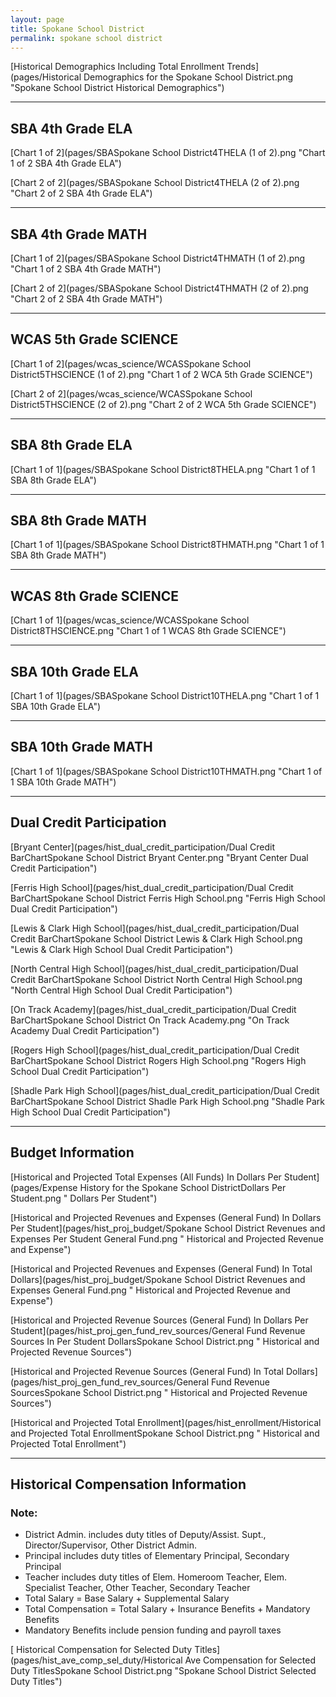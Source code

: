 ```yaml
---
layout: page
title: Spokane School District
permalink: spokane school district
---
```



[Historical Demographics Including Total Enrollment Trends](pages/Historical Demographics for the Spokane School District.png "Spokane School District Historical Demographics")

___

## SBA 4th Grade ELA

[Chart 1 of 2](pages/SBASpokane School District4THELA (1 of 2).png "Chart 1 of 2 SBA 4th Grade ELA")

[Chart 2 of 2](pages/SBASpokane School District4THELA (2 of 2).png "Chart 2 of 2 SBA 4th Grade ELA")


___

## SBA 4th Grade MATH

[Chart 1 of 2](pages/SBASpokane School District4THMATH (1 of 2).png "Chart 1 of 2 SBA 4th Grade MATH")

[Chart 2 of 2](pages/SBASpokane School District4THMATH (2 of 2).png "Chart 2 of 2 SBA 4th Grade MATH")


___

## WCAS 5th Grade SCIENCE

[Chart 1 of 2](pages/wcas_science/WCASSpokane School District5THSCIENCE (1 of 2).png "Chart 1 of 2 WCA 5th Grade SCIENCE")

[Chart 2 of 2](pages/wcas_science/WCASSpokane School District5THSCIENCE (2 of 2).png "Chart 2 of 2 WCA 5th Grade SCIENCE")


___

## SBA 8th Grade ELA

[Chart 1 of 1](pages/SBASpokane School District8THELA.png "Chart 1 of 1 SBA 8th Grade ELA")


___

## SBA 8th Grade MATH

[Chart 1 of 1](pages/SBASpokane School District8THMATH.png "Chart 1 of 1 SBA 8th Grade MATH")


___

## WCAS 8th Grade SCIENCE

[Chart 1 of 1](pages/wcas_science/WCASSpokane School District8THSCIENCE.png "Chart 1 of 1 WCAS 8th Grade SCIENCE")


___

## SBA 10th Grade ELA

[Chart 1 of 1](pages/SBASpokane School District10THELA.png "Chart 1 of 1 SBA 10th Grade ELA")


___

## SBA 10th Grade MATH

[Chart 1 of 1](pages/SBASpokane School District10THMATH.png "Chart 1 of 1 SBA 10th Grade MATH")


___

## Dual Credit Participation

[Bryant Center](pages/hist_dual_credit_participation/Dual Credit BarChartSpokane School District Bryant Center.png "Bryant Center Dual Credit Participation")

[Ferris High School](pages/hist_dual_credit_participation/Dual Credit BarChartSpokane School District Ferris High School.png "Ferris High School Dual Credit Participation")

[Lewis & Clark High School](pages/hist_dual_credit_participation/Dual Credit BarChartSpokane School District Lewis & Clark High School.png "Lewis & Clark High School Dual Credit Participation")

[North Central High School](pages/hist_dual_credit_participation/Dual Credit BarChartSpokane School District North Central High School.png "North Central High School Dual Credit Participation")

[On Track Academy](pages/hist_dual_credit_participation/Dual Credit BarChartSpokane School District On Track Academy.png "On Track Academy Dual Credit Participation")

[Rogers High School](pages/hist_dual_credit_participation/Dual Credit BarChartSpokane School District Rogers High School.png "Rogers High School Dual Credit Participation")

[Shadle Park High School](pages/hist_dual_credit_participation/Dual Credit BarChartSpokane School District Shadle Park High School.png "Shadle Park High School Dual Credit Participation")


___

## Budget Information

[Historical and Projected Total Expenses (All Funds) In Dollars Per Student](pages/Expense History for the Spokane School DistrictDollars Per Student.png " Dollars Per Student")

[Historical and Projected Revenues and Expenses (General Fund) In Dollars Per Student](pages/hist_proj_budget/Spokane School District Revenues and Expenses Per Student General Fund.png " Historical and Projected Revenue and Expense")

[Historical and Projected Revenues and Expenses (General Fund) In Total Dollars](pages/hist_proj_budget/Spokane School District Revenues and Expenses General Fund.png " Historical and Projected Revenue and Expense")

[Historical and Projected Revenue Sources (General Fund) In Dollars Per Student](pages/hist_proj_gen_fund_rev_sources/General Fund Revenue Sources In Per Student DollarsSpokane School District.png " Historical and Projected Revenue Sources")

[Historical and Projected Revenue Sources (General Fund) In Total Dollars](pages/hist_proj_gen_fund_rev_sources/General Fund Revenue SourcesSpokane School District.png " Historical and Projected Revenue Sources")

[Historical and Projected Total Enrollment](pages/hist_enrollment/Historical and Projected Total EnrollmentSpokane School District.png " Historical and Projected Total Enrollment")


___

## Historical Compensation Information
### Note:
- District Admin. includes duty titles of Deputy/Assist. Supt., Director/Supervisor, Other District Admin.
- Principal includes duty titles of Elementary Principal, Secondary Principal
- Teacher includes duty titles of Elem. Homeroom Teacher, Elem. Specialist Teacher, Other Teacher, Secondary Teacher
- Total Salary = Base Salary + Supplemental Salary
- Total Compensation = Total Salary + Insurance Benefits + Mandatory Benefits
- Mandatory Benefits include pension funding and payroll taxes

[ Historical Compensation for Selected Duty Titles](pages/hist_ave_comp_sel_duty/Historical Ave Compensation for Selected Duty TitlesSpokane School District.png "Spokane School District Selected Duty Titles")

